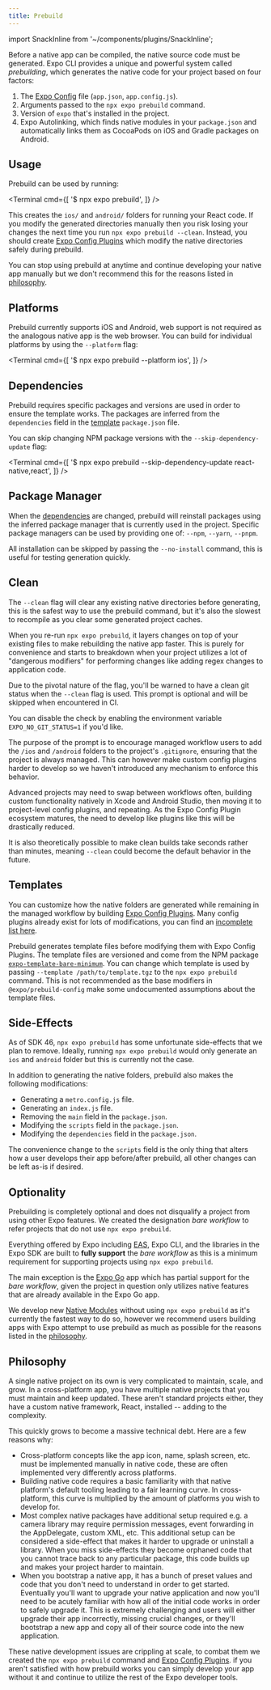 ```yaml
---
title: Prebuild
---
```


import SnackInline from '~/components/plugins/SnackInline';

Before a native app can be compiled, the native source code must be generated. Expo CLI provides a unique and powerful system called _prebuilding_, which generates the native code for your project based on four factors:

1. The [Expo Config][expo-config] file (`app.json`, `app.config.js`).
2. Arguments passed to the `npx expo prebuild` command.
3. Version of `expo` that's installed in the project.
4. Expo Autolinking, which finds native modules in your `package.json` and automatically links them as CocoaPods on iOS and Gradle packages on Android.

## Usage

Prebuild can be used by running:

<Terminal cmd={[
'$ npx expo prebuild',
]} />

This creates the `ios/` and `android/` folders for running your React code. If you modify the generated directories manually then you risk losing your changes the next time you run `npx expo prebuild --clean`. Instead, you should create [Expo Config Plugins][config-plugins] which modify the native directories safely during prebuild.

You can stop using prebuild at anytime and continue developing your native app manually but we don't recommend this for the reasons listed in [philosophy](#philosophy).

## Platforms

Prebuild currently supports iOS and Android, web support is not required as the analogous native app is the web browser. You can build for individual platforms by using the `--platform` flag:

<Terminal cmd={[
'$ npx expo prebuild --platform ios',
]} />

## Dependencies

Prebuild requires specific packages and versions are used in order to ensure the template works. The packages are inferred from the `dependencies` field in the [template](#templates) `package.json` file.

You can skip changing NPM package versions with the `--skip-dependency-update` flag:

<Terminal cmd={[
'$ npx expo prebuild --skip-dependency-update react-native,react',
]} />

## Package Manager

When the [dependencies](#dependencies) are changed, prebuild will reinstall packages using the inferred package manager that is currently used in the project. Specific package managers can be used by providing one of: `--npm`, `--yarn`, `--pnpm`.

All installation can be skipped by passing the `--no-install` command, this is useful for testing generation quickly.

## Clean

The `--clean` flag will clear any existing native directories before generating, this is the safest way to use the prebuild command, but it's also the slowest to recompile as you clear some generated project caches.

When you re-run `npx expo prebuild`, it layers changes on top of your existing files to make rebuilding the native app faster. This is purely for convenience and starts to breakdown when your project utilizes a lot of "dangerous modifiers" for performing changes like adding regex changes to application code.

Due to the pivotal nature of the flag, you'll be warned to have a clean git status when the `--clean` flag is used. This prompt is optional and will be skipped when encountered in CI.

You can disable the check by enabling the environment variable `EXPO_NO_GIT_STATUS=1` if you'd like.

The purpose of the prompt is to encourage managed workflow users to add the `/ios` and `/android` folders to the project's `.gitignore`, ensuring that the project is always managed. This can however make custom config plugins harder to develop so we haven't introduced any mechanism to enforce this behavior.

Advanced projects may need to swap between workflows often, building custom functionality natively in Xcode and Android Studio, then moving it to project-level config plugins, and repeating. As the Expo Config Plugin ecosystem matures, the need to develop like plugins like this will be drastically reduced.

It is also theoretically possible to make clean builds take seconds rather than minutes, meaning `--clean` could become the default behavior in the future.

## Templates

You can customize how the native folders are generated while remaining in the managed workflow by building [Expo Config Plugins](/guides/config-plugins/). Many config plugins already exist for lots of modifications, you can find an [incomplete list here](https://github.com/expo/config-plugins).

Prebuild generates template files before modifying them with Expo Config Plugins. The template files are versioned and come from the NPM package [`expo-template-bare-minimum`](https://github.com/expo/expo/tree/main/templates/expo-template-bare-minimum). You can change which template is used by passing `--template /path/to/template.tgz` to the `npx expo prebuild` command. This is not recommended as the base modifiers in `@expo/prebuild-config` make some undocumented assumptions about the template files.

## Side-Effects

As of SDK 46, `npx expo prebuild` has some unfortunate side-effects that we plan to remove. Ideally, running `npx expo prebuild` would only generate an `ios` and `android` folder but this is currently not the case.

In addition to generating the native folders, prebuild also makes the following modifications:

- Generating a `metro.config.js` file.
- Generating an `index.js` file.
- Removing the `main` field in the `package.json`.
- Modifying the `scripts` field in the `package.json`.
- Modifying the `dependencies` field in the `package.json`.

The convenience change to the `scripts` field is the only thing that alters how a user develops their app before/after prebuild, all other changes can be left as-is if desired.

## Optionality

Prebuilding is completely optional and does not disqualify a project from using other Expo features. We created the designation _bare workflow_ to refer projects that do not use `npx expo prebuild`.

Everything offered by Expo including [EAS][eas], Expo CLI, and the libraries in the Expo SDK are built to **fully support** the _bare workflow_ as this is a minimum requirement for supporting projects using `npx expo prebuild`.

The main exception is the [Expo Go][expo-go] app which has partial support for the _bare workflow_, given the project in question only utilizes native features that are already available in the Expo Go app.

We develop new [Native Modules][native-modules] without using `npx expo prebuild` as it's currently the fastest way to do so, however we recommend users building apps with Expo attempt to use prebuild as much as possible for the reasons listed in the [philosophy](#philosophy).

## Philosophy

A single native project on its own is very complicated to maintain, scale, and grow. In a cross-platform app, you have multiple native projects that you must maintain and keep updated. These aren't standard projects either, they have a custom native framework, React, installed -- adding to the complexity.

This quickly grows to become a massive technical debt. Here are a few reasons why:

- Cross-platform concepts like the app icon, name, splash screen, etc. must be implemented manually in native code, these are often implemented very differently across platforms.
- Building native code requires a basic familiarity with that native platform's default tooling leading to a fair learning curve. In cross-platform, this curve is multiplied by the amount of platforms you wish to develop for.
- Most complex native packages have additional setup required e.g. a camera library may require permission messages, event forwarding in the AppDelegate, custom XML, etc. This additional setup can be considered a side-effect that makes it harder to upgrade or uninstall a library. When you miss side-effects they become orphaned code that you cannot trace back to any particular package, this code builds up and makes your project harder to maintain.
- When you bootstrap a native app, it has a bunch of preset values and code that you don't need to understand in order to get started. Eventually you'll want to upgrade your native application and now you'll need to be acutely familiar with how all of the initial code works in order to safely upgrade it. This is extremely challenging and users will either upgrade their app incorrectly, missing crucial changes, or they'll bootstrap a new app and copy all of their source code into the new application.

These native development issues are crippling at scale, to combat them we created the `npx expo prebuild` command and [Expo Config Plugins][config-plugins]. if you aren't satisfied with how prebuild works you can simply develop your app without it and continue to utilize the rest of the Expo developer tools.

[native-modules]: cite-needed
[eas]: cite-needed
[expo-go]: cite-needed
[config-plugins]: /guides/config-plugins/
[expo-config]: /workflow/configuration/
